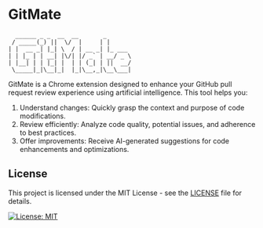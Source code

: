 # GitMate

```ascii
  ______ _ _  __  __       _
 / _____(_) ||  \/  |     | |
| |  __ _| |_| \  / | __ _| |_ ___
| | |_ | | __| |\/| |/ _` | __/ _ \
| |__| | | |_| |  | | (_| | ||  __/
 \_____|_|\__|_|  |_|\__,_|\__\___|
```

GitMate is a Chrome extension designed to enhance your GitHub pull request review experience using artificial intelligence. This tool helps you:

1. Understand changes: Quickly grasp the context and purpose of code modifications.
2. Review efficiently: Analyze code quality, potential issues, and adherence to best practices.
3. Offer improvements: Receive AI-generated suggestions for code enhancements and optimizations.


## License

This project is licensed under the MIT License - see the [LICENSE](LICENSE) file for details.

[![License: MIT](https://img.shields.io/badge/License-MIT-yellow.svg)](https://opensource.org/licenses/MIT)